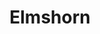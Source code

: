---
permalink: /fest-flauschig/jingles/elmshorn
layout: timestamp
title: Elmshorn
type_csv: jingles
csv_name: timestamps_elmshorn
parent: Jingles
grand_parent: Fest und Flauschig
---
